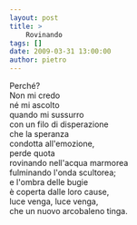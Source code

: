 ```yaml
---
layout: post
title: >
    Rovinando
tags: []
date: 2009-03-31 13:00:00
author: pietro
---
```

Perché?<br/>Non mi credo<br/>né mi ascolto<br/>quando mi sussurro<br/>con un filo di disperazione<br/>che la speranza<br/>condotta all'emozione,<br/>perde quota<br/>rovinando nell'acqua marmorea<br/>fulminando l'onda scultorea;<br/>e l'ombra delle bugie<br/>è coperta dalle loro cause,<br/>luce venga, luce venga,<br/>che un nuovo arcobaleno tinga.
